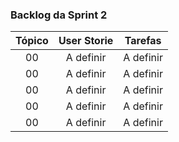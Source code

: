 <h3>Backlog da Sprint 2</h3>

| Tópico | User Storie | Tarefas |
| :--: | :-----------: | :-----: |
|  00  | A definir | A definir |
|  00  | A definir | A definir |
|  00  | A definir | A definir |
|  00  | A definir | A definir |   
|  00  | A definir | A definir |

<br/>

<!--

<h3>Gráfico Burndown</h3>
<p width="100%">
    <img width="50%" src="https://docs.google.com/spreadsheets/d/e/2PACX-1vSFye2Cy5ZKk4ITaR4jn07u8yRFFHz-suO6wadgh4gzXuv3hieMPRE2ykFy5kYuu7ws54l7ouCKkusP/pubchart?oid=2089711791&format=image"> </p>
-->
